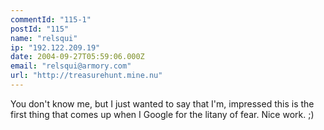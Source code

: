 ```yaml
---
commentId: "115-1"
postId: "115"
name: "relsqui"
ip: "192.122.209.19"
date: 2004-09-27T05:59:06.000Z
email: "relsqui@armory.com"
url: "http://treasurehunt.mine.nu"
---
```

<p>You don't know me, but I just wanted to say that I'm, impressed this is the first thing that comes up when I Google for the litany of fear. Nice work. ;)</p>